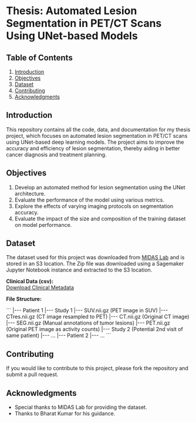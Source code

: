 # Thesis: Automated Lesion Segmentation in PET/CT Scans Using UNet-based Models

## Table of Contents

1. [Introduction](#introduction)
2. [Objectives](#objectives)
3. [Dataset](#dataset)
4. [Contributing](#contributing)
5. [Acknowledgments](#acknowledgments)

## Introduction

This repository contains all the code, data, and documentation for my thesis project, which focuses on automated lesion segmentation in PET/CT scans using UNet-based deep learning models. The project aims to improve the accuracy and efficiency of lesion segmentation, thereby aiding in better cancer diagnosis and treatment planning.

## Objectives

1. Develop an automated method for lesion segmentation using the UNet architecture.
2. Evaluate the performance of the model using various metrics.
3. Explore the effects of varying imaging protocols on segmentation accuracy.
4. Evaluate the impact of the size and composition of the training dataset on model performance.

## Dataset

The dataset used for this project was downloaded from [MIDAS Lab](http://www.midaslab.org/autoPET/data/nifti.zip) and is stored in an S3 location. The Zip file was downloaded using a Sagemaker Jupyter Notebook instance and extracted to the S3 location.

**Clinical Data (csv):**  
[Download Clinical Metadata](https://wiki.cancerimagingarchive.net/download/attachments/93258287/Clinical%20Metadata%20FDG%20PET_CT%20Lesions.csv?api=v2)

**File Structure:**

\```
|--- Patient 1
     |--- Study 1
          |--- SUV.nii.gz    (PET image in SUV)
          |--- CTres.nii.gz  (CT image resampled to PET)
          |--- CT.nii.gz     (Original CT image)
          |--- SEG.nii.gz    (Manual annotations of tumor lesions)
          |--- PET.nii.gz    (Original PET image as activity counts)
     |--- Study 2            (Potential 2nd visit of same patient)
          |--- ...
|--- Patient 2
     |--- ...
\```

## Contributing

If you would like to contribute to this project, please fork the repository and submit a pull request.

## Acknowledgments

- Special thanks to MIDAS Lab for providing the dataset.
- Thanks to Bharat Kumar for his guidance.
